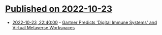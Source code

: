 # [Published on 2022-10-23](index.md)

* [2022-10-23, 22:40:00](https://it.slashdot.org/story/22/10/23/2019210/gartner-predicts-digital-immune-systems-and-virtual-metaverse-workspaces?utm_source=rss1.0mainlinkanon&utm_medium=feed) - [Gartner Predicts 'Digital Immune Systems' and Virtual Metaverse Workspaces](https://it.slashdot.org/story/22/10/23/2019210/gartner-predicts-digital-immune-systems-and-virtual-metaverse-workspaces?utm_source=rss1.0mainlinkanon&utm_medium=feed)
